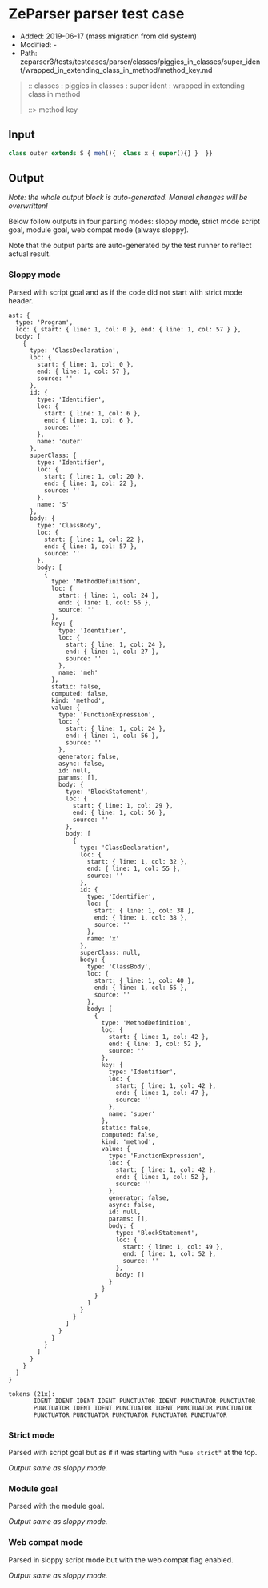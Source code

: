 # ZeParser parser test case

- Added: 2019-06-17 (mass migration from old system)
- Modified: -
- Path: zeparser3/tests/testcases/parser/classes/piggies_in_classes/super_ident/wrapped_in_extending_class_in_method/method_key.md

> :: classes : piggies in classes : super ident : wrapped in extending class in method
>
> ::> method key

## Input

`````js
class outer extends S { meh(){  class x { super(){} }  }}
`````

## Output

_Note: the whole output block is auto-generated. Manual changes will be overwritten!_

Below follow outputs in four parsing modes: sloppy mode, strict mode script goal, module goal, web compat mode (always sloppy).

Note that the output parts are auto-generated by the test runner to reflect actual result.

### Sloppy mode

Parsed with script goal and as if the code did not start with strict mode header.

`````
ast: {
  type: 'Program',
  loc: { start: { line: 1, col: 0 }, end: { line: 1, col: 57 } },
  body: [
    {
      type: 'ClassDeclaration',
      loc: {
        start: { line: 1, col: 0 },
        end: { line: 1, col: 57 },
        source: ''
      },
      id: {
        type: 'Identifier',
        loc: {
          start: { line: 1, col: 6 },
          end: { line: 1, col: 6 },
          source: ''
        },
        name: 'outer'
      },
      superClass: {
        type: 'Identifier',
        loc: {
          start: { line: 1, col: 20 },
          end: { line: 1, col: 22 },
          source: ''
        },
        name: 'S'
      },
      body: {
        type: 'ClassBody',
        loc: {
          start: { line: 1, col: 22 },
          end: { line: 1, col: 57 },
          source: ''
        },
        body: [
          {
            type: 'MethodDefinition',
            loc: {
              start: { line: 1, col: 24 },
              end: { line: 1, col: 56 },
              source: ''
            },
            key: {
              type: 'Identifier',
              loc: {
                start: { line: 1, col: 24 },
                end: { line: 1, col: 27 },
                source: ''
              },
              name: 'meh'
            },
            static: false,
            computed: false,
            kind: 'method',
            value: {
              type: 'FunctionExpression',
              loc: {
                start: { line: 1, col: 24 },
                end: { line: 1, col: 56 },
                source: ''
              },
              generator: false,
              async: false,
              id: null,
              params: [],
              body: {
                type: 'BlockStatement',
                loc: {
                  start: { line: 1, col: 29 },
                  end: { line: 1, col: 56 },
                  source: ''
                },
                body: [
                  {
                    type: 'ClassDeclaration',
                    loc: {
                      start: { line: 1, col: 32 },
                      end: { line: 1, col: 55 },
                      source: ''
                    },
                    id: {
                      type: 'Identifier',
                      loc: {
                        start: { line: 1, col: 38 },
                        end: { line: 1, col: 38 },
                        source: ''
                      },
                      name: 'x'
                    },
                    superClass: null,
                    body: {
                      type: 'ClassBody',
                      loc: {
                        start: { line: 1, col: 40 },
                        end: { line: 1, col: 55 },
                        source: ''
                      },
                      body: [
                        {
                          type: 'MethodDefinition',
                          loc: {
                            start: { line: 1, col: 42 },
                            end: { line: 1, col: 52 },
                            source: ''
                          },
                          key: {
                            type: 'Identifier',
                            loc: {
                              start: { line: 1, col: 42 },
                              end: { line: 1, col: 47 },
                              source: ''
                            },
                            name: 'super'
                          },
                          static: false,
                          computed: false,
                          kind: 'method',
                          value: {
                            type: 'FunctionExpression',
                            loc: {
                              start: { line: 1, col: 42 },
                              end: { line: 1, col: 52 },
                              source: ''
                            },
                            generator: false,
                            async: false,
                            id: null,
                            params: [],
                            body: {
                              type: 'BlockStatement',
                              loc: {
                                start: { line: 1, col: 49 },
                                end: { line: 1, col: 52 },
                                source: ''
                              },
                              body: []
                            }
                          }
                        }
                      ]
                    }
                  }
                ]
              }
            }
          }
        ]
      }
    }
  ]
}

tokens (21x):
       IDENT IDENT IDENT IDENT PUNCTUATOR IDENT PUNCTUATOR PUNCTUATOR
       PUNCTUATOR IDENT IDENT PUNCTUATOR IDENT PUNCTUATOR PUNCTUATOR
       PUNCTUATOR PUNCTUATOR PUNCTUATOR PUNCTUATOR PUNCTUATOR
`````

### Strict mode

Parsed with script goal but as if it was starting with `"use strict"` at the top.

_Output same as sloppy mode._

### Module goal

Parsed with the module goal.

_Output same as sloppy mode._

### Web compat mode

Parsed in sloppy script mode but with the web compat flag enabled.

_Output same as sloppy mode._
